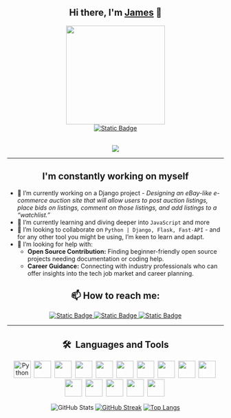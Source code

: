 <div align='center'>

## Hi there, I'm [James](https://madefromjames.github.io) 👋

<a href="https://madefromjames.github.io" target="_blank">
<img src="https://media.giphy.com/media/v1.Y2lkPTc5MGI3NjExcmdrMzJucnNsMDlvbmNjeno1OXVhY2wwc3htMG02aG50ZDZ5bnJ6NyZlcD12MV9pbnRlcm5hbF9naWZfYnlfaWQmY3Q9Zw/qgQUggAC3Pfv687qPC/giphy.gif" width="230"/>
</a><br>

<a href="https://madefromjames.github.io" target="_blank">
<img alt="Static Badge" src="https://img.shields.io/badge/Portfolio-black?style=for-the-badge&logo=joplin&color=%23003140">
</a><br><br>

![](https://komarev.com/ghpvc/?username=your-github-username&color=red&base=1000)

---

## I'm constantly working on myself

</div>

- 🔭 I’m currently working on a Django project - *Designing an eBay-like e-commerce auction site that will allow users to post auction listings, place bids on listings, comment on those listings, and add listings to a “watchlist.”*
- 🌱 I’m currently learning and diving deeper into `JavaScript` and more
- 👯 I’m looking to collaborate on `Python | Django, Flask, Fast-API` - and for any other tool you might be using, I’m keen to learn and adapt.
- 🤔 I’m looking for help with:
    - **Open Source Contribution:** Finding beginner-friendly open source projects needing documentation or coding help.
    - **Career Guidance:** Connecting with industry professionals who can offer insights into the tech job market and career planning.
  
<div align='center'>
    
## 📫 How to reach me:
<a href="https://madefromjames@gmail.com" target="_blank">
<img alt="Static Badge" src="https://img.shields.io/badge/Gmail-white?style=flat&logo=gmail">
</a>
<a href="https://www.linkedin.com/in/madefromjames/" target="_blank">
<img alt="Static Badge" src="https://img.shields.io/badge/LinkedIn-blue?style=flat&logo=linkedin">
</a>
<a href="https://twitter.com/madefromjames" target="_blank">
<img alt="Static Badge" src="https://img.shields.io/badge/Twitter-white?style=flat&logo=twitter">
</a>

---

## 🛠 &nbsp;Languages and Tools 

<p>
<img src="https://cdn.jsdelivr.net/gh/devicons/devicon@latest/icons/python/python-original-wordmark.svg" alt="Python" width="40" height="40"/>&nbsp;
<img src="https://cdn.jsdelivr.net/gh/devicons/devicon@latest/icons/django/django-plain.svg" width="40" height="40"/>&nbsp;
<img src="https://cdn.jsdelivr.net/gh/devicons/devicon@latest/icons/flask/flask-original.svg" width="40" height="40"/>&nbsp;
<img src="https://cdn.jsdelivr.net/gh/devicons/devicon@latest/icons/javascript/javascript-original.svg" width="40" height="40"/>&nbsp;
<img src="https://cdn.jsdelivr.net/gh/devicons/devicon@latest/icons/git/git-original.svg" width="40" height="40"/>&nbsp;
<img src="https://cdn.jsdelivr.net/gh/devicons/devicon@latest/icons/github/github-original.svg" width="40" height="40"/>&nbsp;
<img src="https://cdn.jsdelivr.net/gh/devicons/devicon@latest/icons/sqlite/sqlite-original-wordmark.svg" width="40" height="40"/>&nbsp;
<img src="https://cdn.jsdelivr.net/gh/devicons/devicon@latest/icons/vim/vim-original.svg" width="40" height="40"/>&nbsp;
<img src="https://cdn.jsdelivr.net/gh/devicons/devicon@latest/icons/html5/html5-original.svg" width="40" height="40"/>&nbsp;
<img src="https://cdn.jsdelivr.net/gh/devicons/devicon@latest/icons/css3/css3-original.svg" width="40" height="40"/>&nbsp;
<img src="https://cdn.jsdelivr.net/gh/devicons/devicon@latest/icons/java/java-original.svg" width="40" height="40"/>&nbsp;
<img src="https://cdn.jsdelivr.net/gh/devicons/devicon@latest/icons/linux/linux-original.svg" width="40" height="40"/>&nbsp;
<img src="https://cdn.jsdelivr.net/gh/devicons/devicon@latest/icons/mysql/mysql-original.svg" width="40" height="40"/>&nbsp;
<img src="https://cdn.jsdelivr.net/gh/devicons/devicon@latest/icons/photoshop/photoshop-original.svg" width="40" height="40"/>&nbsp;
<img src="https://cdn.jsdelivr.net/gh/devicons/devicon@latest/icons/pytest/pytest-original.svg" width="40" height="40"/>&nbsp;
</p>

![GitHub Stats](https://github-readme-stats.vercel.app/api?username=madefromjames&custom_title=Github%20Stats&theme=gotham&show_icons=true)
[![GitHub Streak](https://streak-stats.demolab.com/?user=madefromjames&theme=gotham)](https://git.io/streak-stats)
[![Top Langs](https://github-readme-stats.vercel.app/api/top-langs/?username=madefromjames&layout=compact&theme=gotham)](https://github.com/anuraghazra/github-readme-stats)
